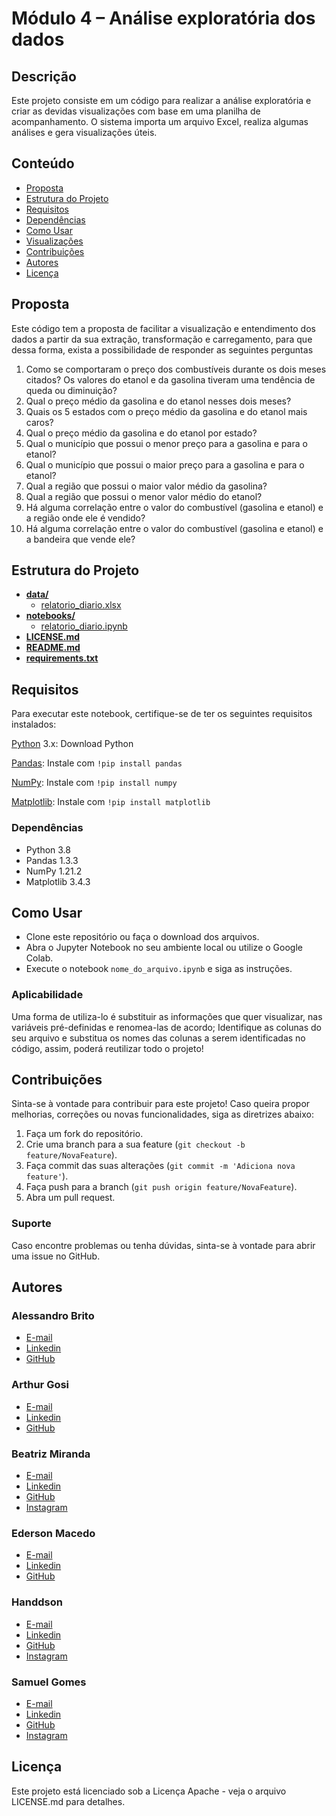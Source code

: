 # **Módulo 4 – Análise exploratória dos dados**

## Descrição

Este projeto consiste em um código para realizar a análise exploratória e criar as devidas visualizações com base em uma planilha de acompanhamento. O sistema importa um arquivo Excel, realiza algumas análises e gera visualizações úteis.

## Conteúdo

- [Proposta](#proposta)
- [Estrutura do Projeto](#estrutura-do-projeto)
- [Requisitos](#requisitos)
- [Dependências](#dependências)
- [Como Usar](#como-usar)
- [Visualizações](#visualizações)
- [Contribuições](#contribuições)
- [Autores](#autores)
- [Licença](#licença)


## Proposta

Este código tem a proposta de facilitar a visualização e entendimento dos dados a partir da sua extração, transformação e carregamento, para que dessa forma, exista a possibilidade de responder as seguintes perguntas 

1. Como se comportaram o preço dos combustíveis durante os dois meses citados? Os valores do
etanol e da gasolina tiveram uma tendência de queda ou diminuição?
2. Qual o preço médio da gasolina e do etanol nesses dois meses?
3. Quais os 5 estados com o preço médio da gasolina e do etanol mais caros?
4. Qual o preço médio da gasolina e do etanol por estado?
5. Qual o município que possui o menor preço para a gasolina e para o etanol?
6. Qual o município que possui o maior preço para a gasolina e para o etanol?
7. Qual a região que possui o maior valor médio da gasolina?
8. Qual a região que possui o menor valor médio do etanol?
9. Há alguma correlação entre o valor do combustível (gasolina e etanol) e a região onde ele é vendido?
10. Há alguma correlação entre o valor do combustível (gasolina e etanol) e a bandeira que vende ele?

<!-- 11. [Inserir Pergunta Extra 1]

12. [Inserir Pergunta Extra 2]

13. [Inserir Pergunta Extra 3] -->

## Estrutura do Projeto

- [**data/**](./data)
  - [relatorio_diario.xlsx](./data/relatorio_diario.xlsx)
- [**notebooks/**](./notebooks)
  - [relatorio_diario.ipynb](./notebooks/relatorio_diario.ipynb)
- [**LICENSE.md**](./LICENSE.md)
- [**README.md**](./README.md)
- [**requirements.txt**](./requirements.txt)


## Requisitos

Para executar este notebook, certifique-se de ter os seguintes requisitos instalados:

[Python](https://docs.python.org/3/) 3.x: Download Python

[Pandas](https://pandas.pydata.org/pandas-docs/stable/): Instale com `!pip install pandas`

[NumPy](https://numpy.org/doc/stable/): Instale com `!pip install numpy`

[Matplotlib](https://matplotlib.org/stable/contents.html): Instale com `!pip install matplotlib`

### Dependências

- Python 3.8
- Pandas 1.3.3
- NumPy 1.21.2
- Matplotlib 3.4.3


## Como Usar

- Clone este repositório ou faça o download dos arquivos.
- Abra o Jupyter Notebook no seu ambiente local ou utilize o Google Colab.
- Execute o notebook `nome_do_arquivo.ipynb` e siga as instruções.

### Aplicabilidade

Uma forma de utiliza-lo é substituir as informações que quer visualizar, nas variáveis pré-definidas e renomea-las de acordo;
Identifique as colunas do seu arquivo e substitua os nomes das colunas a serem identificadas no código, assim, poderá reutilizar todo o projeto!


## Contribuições

Sinta-se à vontade para contribuir para este projeto! Caso queira propor melhorias, correções ou novas funcionalidades, siga as diretrizes abaixo:

1. Faça um fork do repositório.
2. Crie uma branch para a sua feature (`git checkout -b feature/NovaFeature`).
3. Faça commit das suas alterações (`git commit -m 'Adiciona nova feature'`).
4. Faça push para a branch (`git push origin feature/NovaFeature`).
5. Abra um pull request.

### Suporte

Caso encontre problemas ou tenha dúvidas, sinta-se à vontade para abrir uma issue no GitHub.

## Autores

### **Alessandro Brito**
- [E-mail](mailto:alsantosbrito@gmail.com)
- [Linkedin](https://www.linkedin.com/in/alessandrobritoad/)
- [GitHub](https://github.com/alsantosad)

### **Arthur Gosi**
- [E-mail](mailto:arthurgosi263@gmail.com)
- [Linkedin](https://www.linkedin.com/in/arthur-gosi-b3030b253/)
- [GitHub](https://github.com/ArthurGosi2024)

### **Beatriz Miranda**
-   [E-mail](mailto:beatrizmmiranda@outlook.com)
-   [Linkedin](https://www.linkedin.com/in/trizmmiranda/)
-   [GitHub](https://github.com/lastfirefly)
-   [Instagram](https://instagram.com/lastfirefly)

###  **Ederson Macedo**
- [E-mail](mailto:edersonmacedo@id.uff.br)
- [Linkedin](https://www.linkedin.com/in/ederson-macedo-65a762262/)
- [GitHub](https://github.com/edersonmcm)

### **Handdson**
- [E-mail](mailto:handdsonwas@hotmail.com)
- [Linkedin](https://www.linkedin.com/in/handdson-wanglas-0a5833270/)
- [GitHub](https://github.com/Handdson)
- [Instagram](https://www.instagram.com/han.d_ws/)

### **Samuel Gomes**
- [E-mail](mailto:samuel10.gomes7@gmail.com)
- [Linkedin](https://www.linkedin.com/in/samuelgalvaogomes/)
- [GitHub](https://github.com/samgomes0305)
- [Instagram](https://instagram.com/samgalvaogomes)

## Licença
Este projeto está licenciado sob a Licença Apache - veja o arquivo LICENSE.md para detalhes.
